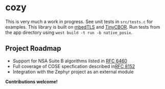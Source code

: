 # cozy
This is very much a work in progress. See unit tests in `src/tests.c` for examples. This library is built on [mbedTLS](https://github.com/zephyrproject-rtos/mbedtls) and [TinyCBOR](https://github.com/zephyrproject-rtos/tinycbor). Run tests from the app directory using `west build -t run -b native_posix`.

## Project Roadmap
* Support for NSA Suite B algorithms listed in [RFC 6460](https://tools.ietf.org/html/rfc6460)
* Full coverage of COSE specfication described in[RFC 8152](https://tools.ietf.org/html/rfc8152)
* Integration with the Zephyr project as an external module

**Contributions welcome!**
